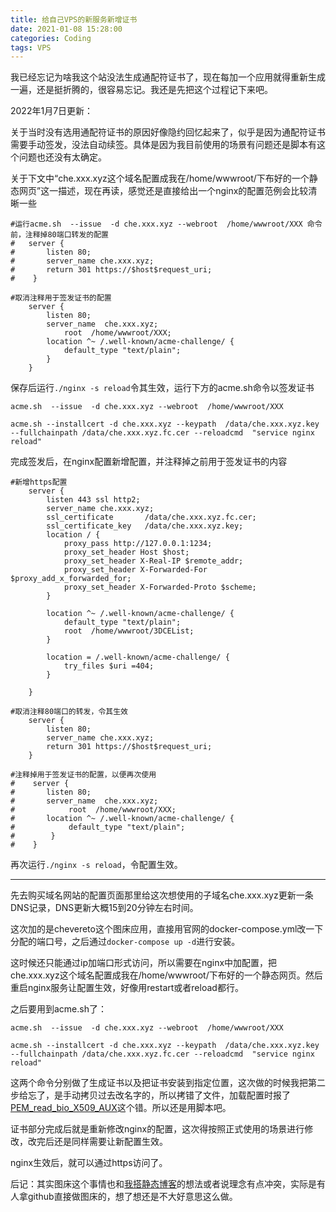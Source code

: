 ```yaml
---
title: 给自己VPS的新服务新增证书
date: 2021-01-08 15:28:00
categories: Coding
tags: VPS
---
```


我已经忘记为啥我这个站没法生成通配符证书了，现在每加一个应用就得重新生成一遍，还是挺折腾的，很容易忘记。我还是先把这个过程记下来吧。

<!-- more -->

2022年1月7日更新：

关于当时没有选用通配符证书的原因好像隐约回忆起来了，似乎是因为通配符证书需要手动签发，没法自动续签。具体是因为我目前使用的场景有问题还是脚本有这个问题也还没有太确定。

关于下文中“che.xxx.xyz这个域名配置成我在/home/wwwroot/下布好的一个静态网页”这一描述，现在再读，感觉还是直接给出一个nginx的配置范例会比较清晰一些

```
#运行acme.sh  --issue  -d che.xxx.xyz --webroot  /home/wwwroot/XXX 命令前，注释掉80端口转发的配置
#   server {
#       listen 80;
#	    server_name che.xxx.xyz;
#	    return 301 https://$host$request_uri;	
#    }

#取消注释用于签发证书的配置    
    server {
        listen 80;
	    server_name  che.xxx.xyz;
            root  /home/wwwroot/XXX;
	    location ^~ /.well-known/acme-challenge/ {
            default_type "text/plain";
        }
    }
```

保存后运行`./nginx -s reload`令其生效，运行下方的acme.sh命令以签发证书

```
acme.sh  --issue  -d che.xxx.xyz --webroot  /home/wwwroot/XXX

acme.sh --installcert -d che.xxx.xyz --keypath  /data/che.xxx.xyz.key  --fullchainpath /data/che.xxx.xyz.fc.cer --reloadcmd  "service nginx reload"
```

完成签发后，在nginx配置新增配置，并注释掉之前用于签发证书的内容

```
#新增https配置
    server {
        listen 443 ssl http2;
        server_name che.xxx.xyz;
        ssl_certificate       /data/che.xxx.xyz.fc.cer; 
        ssl_certificate_key   /data/che.xxx.xyz.key;
        location / {
            proxy_pass http://127.0.0.1:1234;
            proxy_set_header Host $host;
            proxy_set_header X-Real-IP $remote_addr;
            proxy_set_header X-Forwarded-For $proxy_add_x_forwarded_for;
            proxy_set_header X-Forwarded-Proto $scheme;
        }     
      
        location ^~ /.well-known/acme-challenge/ {
            default_type "text/plain";
            root  /home/wwwroot/3DCEList;
        }
	
        location = /.well-known/acme-challenge/ {
            try_files $uri =404;
        }	
    
    }	
    
#取消注释80端口的转发，令其生效
    server {
        listen 80;
        server_name che.xxx.xyz;
        return 301 https://$host$request_uri;	
    }
    
#注释掉用于签发证书的配置，以便再次使用
#    server {
#       listen 80;
#	    server_name  che.xxx.xyz;
#            root  /home/wwwroot/XXX;
#	    location ^~ /.well-known/acme-challenge/ {
#            default_type "text/plain";
#        }
#    }

```

再次运行`./nginx -s reload`，令配置生效。

***


先去购买域名网站的配置页面那里给这次想使用的子域名che.xxx.xyz更新一条DNS记录，DNS更新大概15到20分钟左右时间。

这次加的是chevereto这个图床应用，直接用官网的docker-compose.yml改一下分配的端口号，之后通过`docker-compose up -d`进行安装。

这时候还只能通过ip加端口形式访问，所以需要在nginx中加配置，把che.xxx.xyz这个域名配置成我在/home/wwwroot/下布好的一个静态网页。然后重启nginx服务让配置生效，好像用restart或者reload都行。

之后要用到acme.sh了：

```
acme.sh  --issue  -d che.xxx.xyz --webroot  /home/wwwroot/XXX

acme.sh --installcert -d che.xxx.xyz --keypath  /data/che.xxx.xyz.key  --fullchainpath /data/che.xxx.xyz.fc.cer --reloadcmd  "service nginx reload"
```

这两个命令分别做了生成证书以及把证书安装到指定位置，这次做的时候我把第二步给忘了，是手动拷贝过去改名字的，所以拷错了文件，加载配置时报了[PEM_read_bio_X509_AUX](https://ma.ttias.be/nginx-ssl-certificate-errors-pem_read_bio_x509_aux-pem_read_bio_x509-ssl_ctx_use_privatekey_file/)这个错。所以还是用脚本吧。

证书部分完成后就是重新修改nginx的配置，这次得按照正式使用的场景进行修改，改完后还是同样需要让新配置生效。

nginx生效后，就可以通过https访问了。

后记：其实图床这个事情也和[我搭静态博客](https://mykonakona.github.io/2020/05/27/the-way-I-build-a-static-blog/)的想法或者说理念有点冲突，实际是有人拿github直接做图床的，想了想还是不大好意思这么做。